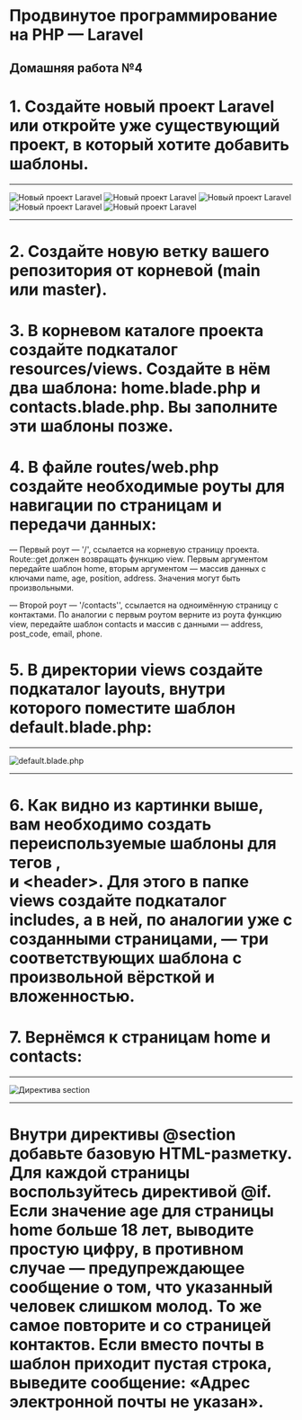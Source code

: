 # Продвинутое программирование на PHP — Laravel
## Домашняя работа №4

# 1. Создайте новый проект Laravel или откройте уже существующий проект, в который хотите добавить шаблоны.

---
![Новый проект Laravel](./public/img/1_1.png "Новый проект Laravel")
![Новый проект Laravel](./public/img/1_2.png "Новый проект Laravel")
![Новый проект Laravel](./public/img/1_3.png "Новый проект Laravel")
![Новый проект Laravel](./public/img/1_4.png "Новый проект Laravel")
![Новый проект Laravel](./public/img/1_5.png "Новый проект Laravel")

---

# 2. Создайте новую ветку вашего репозитория от корневой (main или master).

# 3. В корневом каталоге проекта создайте подкаталог resources/views. Создайте в нём два шаблона: home.blade.php и contacts.blade.php. Вы заполните эти шаблоны позже.

# 4. В файле routes/web.php создайте необходимые роуты для навигации по страницам и передачи данных:

— Первый роут — '/', ссылается на корневую страницу проекта. Route::get должен возвращать функцию view. Первым аргументом передайте шаблон home, вторым аргументом — массив данных с ключами name, age, position, address. Значения могут быть произвольными.

— Второй роут — '/contacts'', ссылается на одноимённую страницу с контактами. По аналогии с первым роутом верните из роута функцию view, передайте шаблон contacts и массив с данными — address, post_code, email, phone.

# 5. В директории views создайте подкаталог layouts, внутри которого поместите шаблон default.blade.php:

---
![default.blade.php](./public/img/5_geekbrains.png "PhpMyAdmin")

---

# 6. Как видно из картинки выше, вам необходимо создать переиспользуемые шаблоны для тегов <head>, <footer> и <hеader>. Для этого в папке views создайте подкаталог includes, а в ней, по аналогии уже с созданными страницами, — три соответствующих шаблона с произвольной вёрсткой и вложенностью.

# 7. Вернёмся к страницам home и contacts:

---
![Директива section](./public/img/7_geekbrains.png "Директива section")

---

# Внутри директивы @section добавьте базовую HTML-разметку. Для каждой страницы воспользуйтесь директивой @if. Если значение age для страницы home больше 18 лет, выводите простую цифру, в противном случае — предупреждающее сообщение о том, что указанный человек слишком молод. То же самое повторите и со страницей контактов. Если вместо почты в шаблон приходит пустая строка, выведите сообщение: «Адрес электронной почты не указан».
